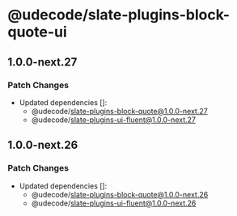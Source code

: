 # @udecode/slate-plugins-block-quote-ui

## 1.0.0-next.27

### Patch Changes

- Updated dependencies []:
  - @udecode/slate-plugins-block-quote@1.0.0-next.27
  - @udecode/slate-plugins-ui-fluent@1.0.0-next.27

## 1.0.0-next.26

### Patch Changes

- Updated dependencies []:
  - @udecode/slate-plugins-block-quote@1.0.0-next.26
  - @udecode/slate-plugins-ui-fluent@1.0.0-next.26
